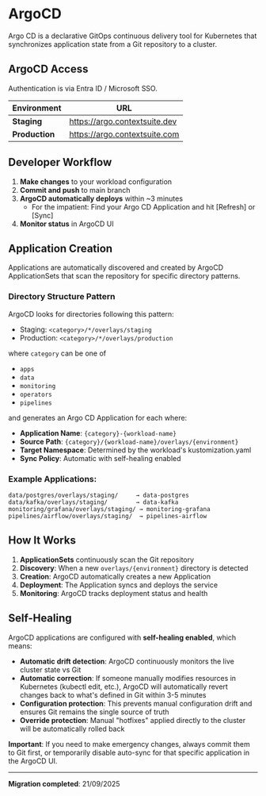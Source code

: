 # ArgoCD 

Argo CD is a declarative GitOps continuous delivery tool for Kubernetes that synchronizes application state from a Git repository to a cluster.

## ArgoCD Access

Authentication is via Entra ID / Microsoft SSO.

| Environment | URL |
|-------------|-----|
| **Staging** | https://argo.contextsuite.dev |
| **Production** | https://argo.contextsuite.com |


## Developer Workflow

1. **Make changes** to your workload configuration
2. **Commit and push** to main branch
3. **ArgoCD automatically deploys** within ~3 minutes
    - For the impatient: Find your Argo CD Application and hit [Refresh] or [Sync] 
4. **Monitor status** in ArgoCD UI

## Application Creation

Applications are automatically discovered and created by ArgoCD ApplicationSets that scan the repository for specific directory patterns.

### Directory Structure Pattern

ArgoCD looks for directories following this pattern:

- Staging: `<category>/*/overlays/staging`
- Production: `<category>/*/overlays/production`

where `category` can be one of 
- `apps`
- `data`
- `monitoring`
- `operators`
- `pipelines`

and generates an Argo CD Application for each where:

- **Application Name**: `{category}-{workload-name}`
- **Source Path**: `{category}/{workload-name}/overlays/{environment}`
- **Target Namespace**: Determined by the workload's kustomization.yaml
- **Sync Policy**: Automatic with self-healing enabled

### Example Applications:

```
data/postgres/overlays/staging/     → data-postgres
data/kafka/overlays/staging/        → data-kafka
monitoring/grafana/overlays/staging/ → monitoring-grafana
pipelines/airflow/overlays/staging/  → pipelines-airflow
```

## How It Works

1. **ApplicationSets** continuously scan the Git repository
2. **Discovery**: When a new `overlays/{environment}` directory is detected
3. **Creation**: ArgoCD automatically creates a new Application
4. **Deployment**: The Application syncs and deploys the service
5. **Monitoring**: ArgoCD tracks deployment status and health

## Self-Healing

ArgoCD applications are configured with **self-healing enabled**, which means:

- **Automatic drift detection**: ArgoCD continuously monitors the live cluster state vs Git
- **Automatic correction**: If someone manually modifies resources in Kubernetes (kubectl edit, etc.), ArgoCD will automatically revert changes back to what's defined in Git within 3-5 minutes
- **Configuration protection**: This prevents manual configuration drift and ensures Git remains the single source of truth
- **Override protection**: Manual "hotfixes" applied directly to the cluster will be automatically rolled back

**Important**: If you need to make emergency changes, always commit them to Git first, or temporarily disable auto-sync for that specific application in the ArgoCD UI.

---

**Migration completed**: 21/09/2025